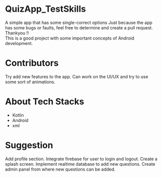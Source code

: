 # QuizApp_TestSkills
A simple app that has some single-correct options
Just because the app has some bugs or faults, feel free to determine and create a pull request.
Thankyou !!  
This is a good project with some important concepts of Android development.

# Contributors
Try add new features to the app.
Can work on the UI/UX and try to use some sort of animations.

# About Tech Stacks
* Kotlin
* Android
* xml

# Suggestion
Add profile section.
Integrate firebase for user to login and logout.
Create a splash screen.
Implement realtime database to add new questions.
Create admin panel from where new questions can be added.
